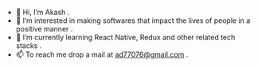 - 👋 Hi, I’m Akash .
- 👀 I’m interested in making softwares that impact the lives of people in a positive manner . 
- 🌱 I’m currently learning React Native, Redux and other related tech stacks .
- 📫 To reach me drop a mail at ad77076@gmail.com . 
